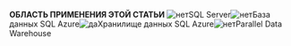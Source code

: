 <Token>**ОБЛАСТЬ ПРИМЕНЕНИЯ ЭТОЙ СТАТЬИ** ![нет](media/no.png)SQL Server![нет](media/no.png)База данных SQL Azure![да](media/yes.png)Хранилище данных SQL Azure![нет](media/no.png)Parallel Data Warehouse</Token>

